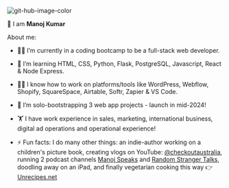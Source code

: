 ![git-hub-image-color](https://github.com/emanoj1/emanoj1/assets/37259245/92f665ad-ffd4-49c0-a904-86ff13f1bfcf)


👋 I am **Manoj Kumar**

About me:

- 👨‍💻 I’m currently in a coding bootcamp to be a full-stack web developer.
- 🌱 I’m learning HTML, CSS, Python, Flask, PostgreSQL, Javascript, React & Node Express.
- 👷‍♂️ I know how to work on platforms/tools like WordPress, Webflow, Shopify, SquareSpace, Airtable, Softr, Zapier & VS Code.  
- 🚀 I’m solo-bootstrapping 3 web app projects - launch in mid-2024!
- 🏋 I have work experience in sales, marketing, international business, digital ad operations and operational experience!

- ⚡ Fun facts: I do many other things: an indie-author working on a children's picture book, creating vlogs on YouTube: [@checkoutaustralia](https://youtube.com/@checkoutaustralia), running 2 podcast channels  [Manoj Speaks](https://podcasters.spotify.com/pod/show/manojspeaks) and [Random Stranger Talks](https://randomstrangertalk.com/), doodling away on an iPad, and finally vegetarian cooking this way 👉 [Unrecipes.net](https://unrecipes.net)
